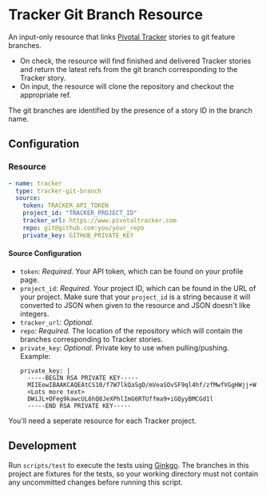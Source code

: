 # Tracker Git Branch Resource

An input-only resource that links [Pivotal Tracker][tracker] stories to git feature branches.

* On check, the resource will find finished and delivered Tracker stories and return the latest refs from the git branch corresponding to the Tracker story.
* On input, the resource will clone the repository and checkout the appropriate ref.

The git branches are identified by the presence of a story ID in the branch name.

[tracker]: https://www.pivotaltracker.com

## Configuration

### Resource

``` yaml
- name: tracker
  type: tracker-git-branch
  source:
    token: TRACKER_API_TOKEN
    project_id: "TRACKER_PROJECT_ID"
    tracker_url: https://www.pivotaltracker.com
    repo: git@github.com:you/your_repo
    private_key: GITHUB_PRIVATE_KEY
```

#### Source Configuration

* `token`: *Required.* Your API token, which can be found on your profile page.
* `project_id`: *Required.* Your project ID, which can be found in the URL of your project.
  Make sure that your `project_id` is a string because it will converted to JSON when given to the resource and JSON doesn't like integers.
* `tracker_url`: *Optional.*
* `repo`: *Required.* The location of the repository which will contain the branches corresponding to Tracker stories.
* `private_key`: *Optional.* Private key to use when pulling/pushing.
    Example:
    ```
    private_key: |
      -----BEGIN RSA PRIVATE KEY-----
      MIIEowIBAAKCAQEAtCS10/f7W7lkQaSgD/mVeaSOvSF9ql4hf/zfMwfVGgHWjj+W
      <Lots more text>
      DWiJL+OFeg9kawcUL6hQ8JeXPhlImG6RTUffma9+iGQyyBMCGd1l
      -----END RSA PRIVATE KEY-----
    ```

You'll need a seperate resource for each Tracker project.

## Development

Run `scripts/test` to execute the tests using [Ginkgo][].
The branches in this project are fixtures for the tests, so your working directory must not contain any uncommitted changes before running this script.

[ginkgo]: http://onsi.github.io/ginkgo/
